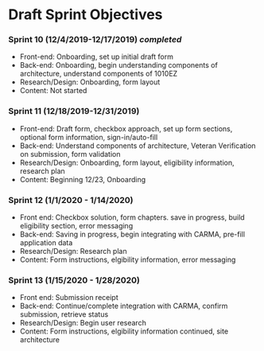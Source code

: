 # Draft Sprint Objectives

###  Sprint 10 (12/4/2019-12/17/2019) *completed*
- Front-end: Onboarding, set up initial draft form
- Back-end: Onboarding, begin understanding components of architecture, understand components of 1010EZ
- Research/Design: Onboarding, form layout
- Content: Not started

###  Sprint 11 (12/18/2019-12/31/2019)
- Front-end: Draft form, checkbox approach, set up form sections, optional form information, sign-in/auto-fill
- Back-end: Understand components of architecture, Veteran Verification on submission, form validation
- Research/Design: Onboarding, form layout, eligibility information, research plan
- Content: Beginning 12/23, Onboarding

### Sprint 12 (1/1/2020 - 1/14/2020)
- Front end: Checkbox solution, form chapters. save in progress, build eligibility section, error messaging
- Back-end: Saving in progress, begin integrating with CARMA, pre-fill application data
- Research/Design: Research plan
- Content: Form instructions, elgibility information, error messaging

### Sprint 13 (1/15/2020 - 1/28/2020)
- Front end: Submission receipt
- Back-end: Continue/complete integration with CARMA, confirm submission, retrieve status
- Research/Design: Begin user research
- Content: Form instructions, elgibility information continued, site architecture

